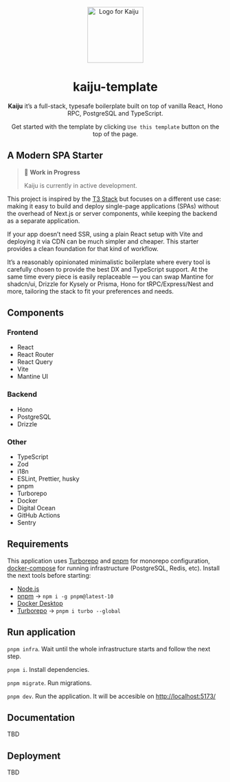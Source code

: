 <p align="center">
  <picture>
  <source media="(prefers-color-scheme: dark)" srcset="https://avatars.githubusercontent.com/u/192115606?s=400&u=84f3ce7b97e7ca93ff1be276ef4de0d32312008d&v=4">
  <img src="https://avatars.githubusercontent.com/u/192115606?s=400&u=84f3ce7b97e7ca93ff1be276ef4de0d32312008d&v=4" width="130" alt="Logo for Kaiju">
</picture>
</p>

<h1 align="center">
  kaiju-template
</h1>

<p align="center">
  <b>Kaiju</b> it’s a full-stack, typesafe boilerplate built on top of vanilla React, Hono RPC, PostgreSQL and TypeScript.
</p>

<p align="center">
 Get started with the template by clicking <code>Use this template</code> button on the top of the page.
</p>

## A Modern SPA Starter

> 🚧 **Work in Progress**
>
> Kaiju is currently in active development.

This project is inspired by the [T3 Stack](https://github.com/t3-oss/create-t3-app) but focuses on a different use case: making it easy to build and deploy single-page applications (SPAs) without the overhead of Next.js or server components, while keeping the backend as a separate application.

If your app doesn’t need SSR, using a plain React setup with Vite and deploying it via CDN can be much simpler and cheaper. This starter provides a clean foundation for that kind of workflow.

It’s a reasonably opinionated minimalistic boilerplate where every tool is carefully chosen to provide the best DX and TypeScript support. At the same time every piece is easily replaceable — you can swap Mantine for shadcn/ui, Drizzle for Kysely or Prisma, Hono for tRPC/Express/Nest and more, tailoring the stack to fit your preferences and needs.

## Components

### Frontend

- React
- React Router
- React Query
- Vite
- Mantine UI

### Backend

- Hono
- PostgreSQL
- Drizzle

### Other

- TypeScript
- Zod
- i18n
- ESLint, Prettier, husky
- pnpm
- Turborepo
- Docker
- Digital Ocean
- GitHub Actions
- Sentry

## Requirements

This application uses [Turborepo](https://turbo.build/) and [pnpm](https://pnpm.io/) for monorepo configuration, [docker-compose](https://docs.docker.com/compose/) for running infrastructure (PostgreSQL, Redis, etc).
Install the next tools before starting:

- [Node.js](https://nodejs.org/)
- [pnpm](https://pnpm.io/) &rarr; `npm i -g pnpm@latest-10`
- [Docker Desktop](https://www.docker.com/products/docker-desktop/)
- [Turborepo](https://turbo.build/repo/) &rarr; `pnpm i turbo --global`

## Run application

`pnpm infra`. Wait until the whole infrastructure starts and follow the next step.

`pnpm i`. Install dependencies.

`pnpm migrate`. Run migrations.

`pnpm dev`. Run the application. It will be accesible on [http://localhost:5173/](http://localhost:5173/)

## Documentation

TBD

## Deployment

TBD
